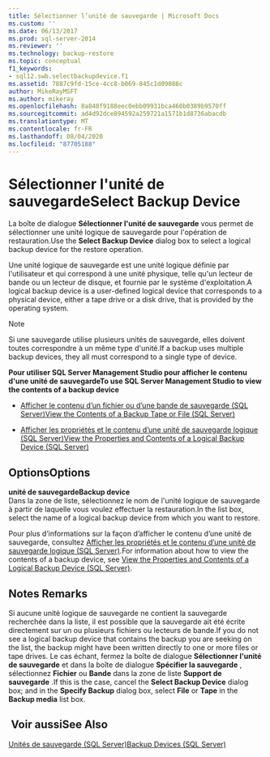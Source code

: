 ```yaml
---
title: Sélectionner l’unité de sauvegarde | Microsoft Docs
ms.custom: ''
ms.date: 06/13/2017
ms.prod: sql-server-2014
ms.reviewer: ''
ms.technology: backup-restore
ms.topic: conceptual
f1_keywords:
- sql12.swb.selectbackupdevice.f1
ms.assetid: 7887c9fd-15ce-4cc8-b069-845c1d09088c
author: MikeRayMSFT
ms.author: mikeray
ms.openlocfilehash: 8a848f9188eec0ebb09931bca460b0389b9570ff
ms.sourcegitcommit: ad4d92dce894592a259721a1571b1d8736abacdb
ms.translationtype: MT
ms.contentlocale: fr-FR
ms.lasthandoff: 08/04/2020
ms.locfileid: "87705188"
---
```

# <a name="select-backup-device"></a><span data-ttu-id="165da-102">Sélectionner l'unité de sauvegarde</span><span class="sxs-lookup"><span data-stu-id="165da-102">Select Backup Device</span></span>
  <span data-ttu-id="165da-103">La boîte de dialogue **Sélectionner l'unité de sauvegarde** vous permet de sélectionner une unité logique de sauvegarde pour l'opération de restauration.</span><span class="sxs-lookup"><span data-stu-id="165da-103">Use the **Select Backup Device** dialog box to select a logical backup device for the restore operation.</span></span>  
  
 <span data-ttu-id="165da-104">Une unité logique de sauvegarde est une unité logique définie par l'utilisateur et qui correspond à une unité physique, telle qu'un lecteur de bande ou un lecteur de disque, et fournie par le système d'exploitation.</span><span class="sxs-lookup"><span data-stu-id="165da-104">A logical backup device is a user-defined logical device that corresponds to a physical device, either a tape drive or a disk drive, that is provided by the operating system.</span></span>  
  
> [!NOTE]  
>  <span data-ttu-id="165da-105">Si une sauvegarde utilise plusieurs unités de sauvegarde, elles doivent toutes correspondre à un même type d'unité.</span><span class="sxs-lookup"><span data-stu-id="165da-105">If a backup uses multiple backup devices, they all must correspond to a single type of device.</span></span>  
  
 <span data-ttu-id="165da-106">**Pour utiliser SQL Server Management Studio pour afficher le contenu d'une unité de sauvegarde**</span><span class="sxs-lookup"><span data-stu-id="165da-106">**To use SQL Server Management Studio to view the contents of a backup device**</span></span>  
  
-   [<span data-ttu-id="165da-107">Afficher le contenu d’un fichier ou d’une bande de sauvegarde &#40;SQL Server&#41;</span><span class="sxs-lookup"><span data-stu-id="165da-107">View the Contents of a Backup Tape or File &#40;SQL Server&#41;</span></span>](view-the-contents-of-a-backup-tape-or-file-sql-server.md)  
  
-   [<span data-ttu-id="165da-108">Afficher les propriétés et le contenu d’une unité de sauvegarde logique &#40;SQL Server&#41;</span><span class="sxs-lookup"><span data-stu-id="165da-108">View the Properties and Contents of a Logical Backup Device &#40;SQL Server&#41;</span></span>](view-the-properties-and-contents-of-a-logical-backup-device-sql-server.md)  
  
## <a name="options"></a><span data-ttu-id="165da-109">Options</span><span class="sxs-lookup"><span data-stu-id="165da-109">Options</span></span>  
 <span data-ttu-id="165da-110">**unité de sauvegarde**</span><span class="sxs-lookup"><span data-stu-id="165da-110">**Backup device**</span></span>  
 <span data-ttu-id="165da-111">Dans la zone de liste, sélectionnez le nom de l'unité logique de sauvegarde à partir de laquelle vous voulez effectuer la restauration.</span><span class="sxs-lookup"><span data-stu-id="165da-111">In the list box, select the name of a logical backup device from which you want to restore.</span></span>  
  
 <span data-ttu-id="165da-112">Pour plus d’informations sur la façon d’afficher le contenu d’une unité de sauvegarde, consultez [Afficher les propriétés et le contenu d’une unité de sauvegarde logique &#40;SQL Server&#41;](view-the-properties-and-contents-of-a-logical-backup-device-sql-server.md).</span><span class="sxs-lookup"><span data-stu-id="165da-112">For information about how to view the contents of a backup device, see [View the Properties and Contents of a Logical Backup Device &#40;SQL Server&#41;](view-the-properties-and-contents-of-a-logical-backup-device-sql-server.md).</span></span>  
  
## <a name="remarks"></a><span data-ttu-id="165da-113">Notes </span><span class="sxs-lookup"><span data-stu-id="165da-113">Remarks</span></span>  
 <span data-ttu-id="165da-114">Si aucune unité logique de sauvegarde ne contient la sauvegarde recherchée dans la liste, il est possible que la sauvegarde ait été écrite directement sur un ou plusieurs fichiers ou lecteurs de bande.</span><span class="sxs-lookup"><span data-stu-id="165da-114">If you do not see a logical backup device that contains the backup you are seeking on the list, the backup might have been written directly to one or more files or tape drives.</span></span> <span data-ttu-id="165da-115">Le cas échant, fermez la boîte de dialogue **Sélectionner l'unité de sauvegarde** et dans la boîte de dialogue **Spécifier la sauvegarde** , sélectionnez **Fichier** ou **Bande** dans la zone de liste **Support de sauvegarde** .</span><span class="sxs-lookup"><span data-stu-id="165da-115">If this is the case, cancel the **Select Backup Device** dialog box; and in the **Specify Backup** dialog box, select **File** or **Tape** in the **Backup media** list box.</span></span>  
  
## <a name="see-also"></a><span data-ttu-id="165da-116"> Voir aussi</span><span class="sxs-lookup"><span data-stu-id="165da-116">See Also</span></span>  
 [<span data-ttu-id="165da-117">Unités de sauvegarde &#40;SQL Server&#41;</span><span class="sxs-lookup"><span data-stu-id="165da-117">Backup Devices &#40;SQL Server&#41;</span></span>](backup-devices-sql-server.md)  
  
  
